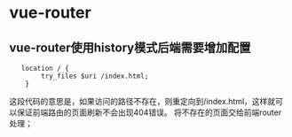 # vue-router

## vue-router使用history模式后端需要增加配置

```shell
   location / {
        try_files $uri /index.html;
    }
```

这段代码的意思是，如果访问的路径不存在，则重定向到/index.html，这样就可以保证前端路由的页面刷新不会出现404错误。
将不存在的页面交给前端router处理；
